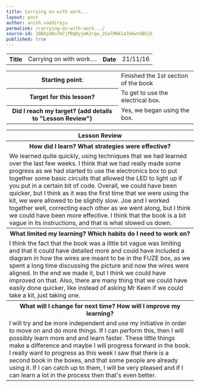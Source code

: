 ```yaml
---
title: Carrying on with work...
layout: post
author: anish.vaddiraju
permalink: /carrying-on-with-work.../
source-id: 1DBXpdDu7m7jPBqDyjmK2rgw_2CwlRNk1a7e6wtUBGjE
published: true
---
```

<table>
  <tr>
    <th>Title</th>
    <td>Carrying on with work….</td>
    <th>Date</th>
    <td>21/11/16</td>
  </tr>
</table>


<table>
  <tr>
    <th>Starting point:</th>
    <td>Finished the 1st section of the book</td>
  </tr>
  <tr>
    <th>Target for this lesson?</th>
    <td>To get to use the electrical box.</td>
  </tr>
  <tr>
    <th>Did I reach my target? 
(add details to "Lesson Review")</th>
    <td>Yes, we began using the box.</td>
  </tr>
</table>


<table>
  <tr>
    <th>Lesson Review</th>
  </tr>
  <tr>
    <th>How did I learn? What strategies were effective? </th>
  </tr>
  <tr>
    <td>We learned quite quickly, using techniques that we had learned over the last few weeks. I think that we had really made some progress as we had started to use the electronics box to put together some basic circuits that allowed the LED to light up if you put in a certain bit of code. Overall, we could have been quicker, but I think as it was the first time that we were using the kit, we were allowed to be slightly slow. Joe and I worked together well, correcting each other as we went along, but I think we could have been more effective. I think that the book is a bit vague in its instructions, and that is what slowed us down.</td>
  </tr>
  <tr>
    <th>What limited my learning? Which habits do I need to work on? </th>
  </tr>
  <tr>
    <td>I think the fact that the book was a little bit vague was limiting and that it could have detailed more and could have included a diagram in how the wires are meant to be in the FUZE box, as we spent a long time discussing the picture and now the wires were aligned. In the end we made it, but I think we could have improved on that. Also, there are many thing that we could have easily done quicker, like instead of asking Mr Keen if we could take a kit, just taking one. </td>
  </tr>
  <tr>
    <th>What will I change for next time? How will I improve my learning?</th>
  </tr>
  <tr>
    <td>I will try and be more independent and use my initiative in order to move on and do more things. If I can perform this, then I will possibly learn more and and learn faster. These little things make a difference and maybe I will progress forward in the book. I really want to progress as this week I saw that there is a second book in the boxes, and that some people are already using it. If I can catch up to them, I will be very pleased and if I can learn a lot in the process then that's even better.</td>
  </tr>
</table>


